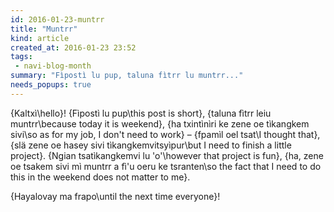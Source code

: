 ```yaml
---
id: 2016-01-23-muntrr
title: "Muntrr"
kind: article
created_at: 2016-01-23 23:52
tags:
 - navi-blog-month
summary: "Fìpostì lu pup, taluna fìtrr lu muntrr..."
needs_popups: true
---
```


{Kaltxì\hello}!
{Fìpostì lu pup\this post is short},
{taluna fìtrr leiu muntrr\because today it is weekend},
{ha txintìnìri ke zene oe tìkangkem sivi\so as for my job, I don't need to work} &ndash;
{fpamìl oel tsat\I thought that},
{slä zene oe hasey sivi tìkangkemvitsyìpur\but I need to finish a little project}.
{Ngian tsatìkangkemvi lu 'o'\however that project is fun},
{ha, zene oe tsakem sivi mì muntrr a fì'u oeru ke tsranten\so the fact that I need to do this in the weekend does not matter to me}.

{Hayalovay ma frapo\until the next time everyone}!
